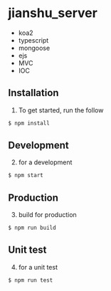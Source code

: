 # jianshu_server

+ koa2
+ typescript
+ mongoose
+ ejs
+ MVC
+ IOC

## Installation

1. To get started, run the follow

```bash
$ npm install
```

## Development

2. for a development

```bash
$ npm start
```

## Production
3. build for production

```bash
$ npm run build
```

## Unit test

4. for a unit test

```bash
$ npm run test
```

